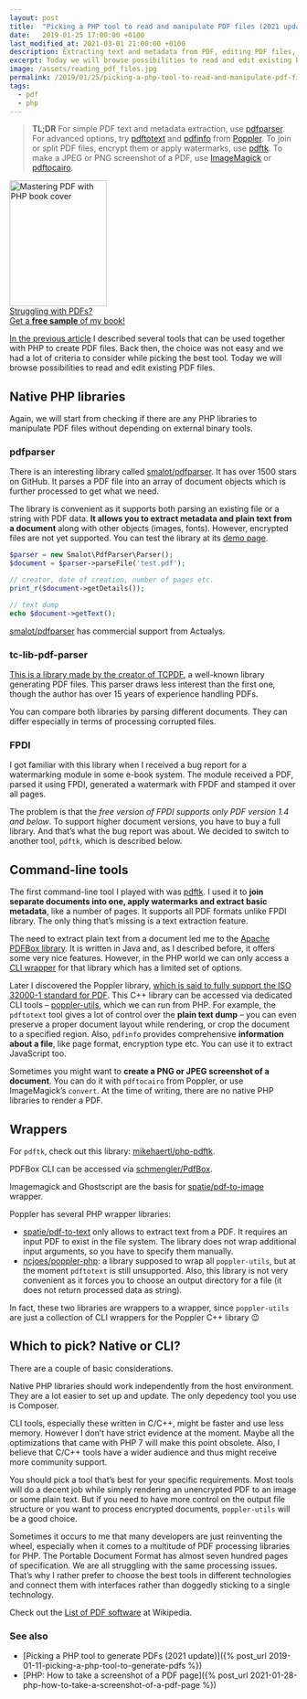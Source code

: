 ```yaml
---
layout: post
title:  "Picking a PHP tool to read and manipulate PDF files (2021 update)"
date:   2019-01-25 17:00:00 +0100
last_modified_at: 2021-03-01 21:00:00 +0100
description: Extracting text and metadata from PDF, editing PDF files, adding stamps, extracting images, making screenshots. Updated for 2021.
excerpt: Today we will browse possibilities to read and edit existing PDF files.
image: /assets/reading_pdf_files.jpg
permalink: /2019/01/25/picking-a-php-tool-to-read-and-manipulate-pdf-files/
tags:
  - pdf
  - php
---
```


> **TL;DR** For simple PDF text and metadata extraction, use [pdfparser](https://github.com/smalot/pdfparser). For advanced options, try [pdftotext](http://manpages.ubuntu.com/manpages/bionic/man1/pdftotext.1.html) and [pdfinfo](http://manpages.ubuntu.com/manpages/bionic/en/man1/pdfinfo.1.html) from [Poppler](https://poppler.freedesktop.org/). To join or split PDF files, encrypt them or apply watermarks, use [pdftk](https://www.pdflabs.com/docs/pdftk-man-page/). To make a JPEG or PNG screenshot of a PDF, use [ImageMagick](http://www.imagemagick.org/discourse-server/viewtopic.php?t=31313) or [pdftocairo](http://manpages.ubuntu.com/manpages/bionic/en/man1/pdftocairo.1.html).

<aside class="book-ad">
  <a href="https://leanpub.com/mastering-pdf-with-php/read#leanpub-auto-understanding-fonts">
    <img src="https://d2sofvawe08yqg.cloudfront.net/mastering-pdf-with-php/small?1620897108" width="170" height="220" alt="Mastering PDF with PHP book cover"><br>
    Struggling with PDFs?<br>
    Get a <strong>free sample</strong> of&nbsp;my&nbsp;book!
  </a>
</aside>

[In the previous article](/2019/01/11/picking-a-php-tool-to-generate-pdfs/) I described several tools that can be used together with PHP to create PDF files. Back then, the choice was not easy and we had a lot of criteria to consider while picking the best tool. Today we will browse possibilities to read and edit existing PDF files.

## Native PHP libraries

Again, we will start from checking if there are any PHP libraries to manipulate PDF files without depending on external binary tools.

### pdfparser

There is an interesting library called [smalot/pdfparser](https://github.com/smalot/pdfparser). It has over 1500 stars on GitHub. It parses a PDF file into an array of document objects which is further processed to get what we need.

The library is convenient as it supports both parsing an existing file or a string with PDF data. **It allows you to extract metadata and plain text from a document** along with other objects (images, fonts). However, encrypted files are not yet supported. You can test the library at its [demo page](https://www.pdfparser.org/demo).

```php
$parser = new Smalot\PdfParser\Parser();
$document = $parser->parseFile('test.pdf');

// creator, date of creation, number of pages etc.
print_r($document->getDetails());

// text dump
echo $document->getText();
```

[smalot/pdfparser](https://github.com/smalot/pdfparser) has commercial support from Actualys.

### tc-lib-pdf-parser

[This is a library made by the creator of TCPDF](https://github.com/tecnickcom/tc-lib-pdf-parser), a well-known library generating PDF files. This parser draws less interest than the first one, though the author has over 15 years of experience handling PDFs.

You can compare both libraries by parsing different documents. They can differ especially in terms of processing corrupted files.

### FPDI

I got familiar with this library when I received a bug report for a watermarking module in some e-book system. The module received a PDF, parsed it using FPDI, generated a watermark with FPDF and stamped it over all pages.

The problem is that the *free version of FPDI supports only PDF version 1.4 and below*. To support higher document versions, you have to buy a full library. And that’s what the bug report was about. We decided to switch to another tool, `pdftk`, which is described below.

## Command-line tools

The first command-line tool I played with was [pdftk](https://www.pdflabs.com/docs/pdftk-man-page/). I used it to **join separate documents into one, apply watermarks and extract basic metadata**, like a number of pages. It supports all PDF formats unlike FPDI library. The only thing that’s missing is a text extraction feature.

The need to extract plain text from a document led me to the [Apache PDFBox library](https://pdfbox.apache.org/). It is written in Java and, as I described before, it offers some very nice features. However, in the PHP world we can only access a [CLI wrapper](https://pdfbox.apache.org/2.0/commandline.html) for that library which has a limited set of options.

Later I discovered the Poppler library, [which is said to fully support the ISO 32000-1 standard for PDF](https://www.fsf.org/blogs/community/gnu-pdf-project-leaves-high-priority-projects-list-mission-complete). This C++ library can be accessed via dedicated CLI tools – [poppler-utils](https://en.wikipedia.org/wiki/Poppler_(software)#poppler-utils), which we can run from PHP. For example, the `pdftotext` tool gives a lot of control over the **plain text dump** – you can even preserve a proper document layout while rendering, or crop the document to a specified region. Also, `pdfinfo` provides comprehensive **information about a file**, like page format, encryption type etc. You can use it to extract JavaScript too.

Sometimes you might want to **create a PNG or JPEG screenshot of a document**. You can do it with `pdftocairo` from Poppler, or use ImageMagick’s `convert`. At the time of writing, there are no native PHP libraries to render a PDF.

## Wrappers

For `pdftk`, check out this library: [mikehaertl/php-pdftk](https://github.com/mikehaertl/php-pdftk).

PDFBox CLI can be accessed via [schmengler/PdfBox](https://github.com/schmengler/PdfBox).

Imagemagick and Ghostscript are the basis for [spatie/pdf-to-image](https://github.com/spatie/pdf-to-image) wrapper.

Poppler has several PHP wrapper libraries:

* [spatie/pdf-to-text](https://github.com/spatie/pdf-to-text) only allows to extract text from a PDF. It requires an input PDF to exist in the file system. The library does not wrap additional input arguments, so you have to specify them manually.
* [ncjoes/poppler-php](https://github.com/ncjoes/poppler-php): a library supposed to wrap all `poppler-utils`, but at the moment `pdftotext` is still unsupported. Also, this library is not very convenient as it forces you to choose an output directory for a file (it does not return processed data as string).

In fact, these two libraries are wrappers to a wrapper, since `poppler-utils` are just a collection of CLI wrappers for the Poppler C++ library 😉

## Which to pick? Native or CLI?

There are a couple of basic considerations.

Native PHP libraries should work independently from the host environment. They are a lot easier to set up and update. The only depedency tool you use is Composer.

CLI tools, especially these written in C/C++, might be faster and use less memory. However I don’t have strict evidence at the moment. Maybe all the optimizations that came with PHP 7 will make this point obsolete. Also, I believe that C/C++ tools have a wider audience and thus might receive more community support.

You should pick a tool that’s best for your specific requirements. Most tools will do a decent job while simply rendering an unencrypted PDF to an image or some plain text. But if you need to have more control on the output file structure or you want to process encrypted documents, `poppler-utils` will be a good choice.

Sometimes it occurs to me that many developers are just reinventing the wheel, especially when it comes to a multitude of PDF processing libraries for PHP. The Portable Document Format has almost seven hundred pages of specification. We are all struggling with the same processing issues. That’s why I rather prefer to choose the best tools in different technologies and connect them with interfaces rather than doggedly sticking to a single technology.

Check out the [List of PDF software](https://en.wikipedia.org/wiki/List_of_PDF_software) at Wikipedia.

### See also

* [Picking a PHP tool to generate PDFs (2021 update)]({% post_url 2019-01-11-picking-a-php-tool-to-generate-pdfs %})
* [PHP: How to take a screenshot of a PDF page]({% post_url 2021-01-28-php-how-to-take-a-screenshot-of-a-pdf-page %})

